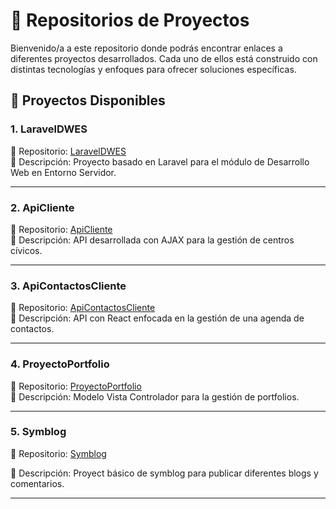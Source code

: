 # 📌 Repositorios de Proyectos

Bienvenido/a a este repositorio donde podrás encontrar enlaces a diferentes proyectos desarrollados. Cada uno de ellos está construido con distintas tecnologías y enfoques para ofrecer soluciones específicas.

## 🚀 Proyectos Disponibles

### 1. LaravelDWES
📂 Repositorio: [LaravelDWES](https://github.com/DaniBalsera/LaravelDWES)  
📖 Descripción: Proyecto basado en Laravel para el módulo de Desarrollo Web en Entorno Servidor.

---

### 2. ApiCliente
📂 Repositorio: [ApiCliente](https://github.com/DaniBalsera/ApiCliente)  
📖 Descripción: API desarrollada con AJAX para la gestión de centros cívicos.

---

### 3. ApiContactosCliente
📂 Repositorio: [ApiContactosCliente](https://github.com/DaniBalsera/ApiContactosCliente)  
📖 Descripción: API con React enfocada en la gestión de una agenda de contactos.

---

### 4. ProyectoPortfolio
📂 Repositorio: [ProyectoPortfolio](https://github.com/DaniBalsera/ProyectoPortfolio)  
📖 Descripción: Modelo Vista Controlador para la gestión de portfolios.

---

### 5. Symblog
📂 Repositorio: [Symblog](https://github.com/DaniBalsera/Symblog) 

📖 Descripción: Proyect básico de symblog para publicar diferentes blogs y comentarios.

---

